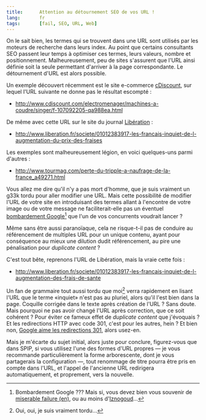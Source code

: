 ```yaml
--- 
title:      Attention au détournement SEO de vos URL ! 
lang:       fr 
tags:       [fail, SEO, URL, Web]
---
```


On le sait bien, les termes qui se trouvent dans une URL sont utilisés par les moteurs de recherche dans leurs index. Au point que certains consultants SEO passent leur temps à optimiser ces termes, leurs valeurs, nombre et positionnement. Malheureusement, peu de sites s'assurent que l'URL ainsi définie soit la seule permettant d'arriver à la page correspondante. Le détournement d'URL est alors possible.


Un exemple découvert récemment est le site e-commerce [cDiscount](http://www.cdiscount.com/), sur lequel l'URL suivante ne donne pas le résultat escompté :

- <http://www.cdiscount.com/electromenager/machines-a-coudre/singer/f-107092205-qa988ea.html>

De même avec cette URL sur le site du journal [Libération](http://www.liberation.fr/) :

- <http://www.liberation.fr/societe/01012383917-les-francais-inquiet-de-l-augmentation-du-prix-des-fraises>

Les exemples sont malheureusement légion, en voici quelques-uns parmi d'autres :

- <http://www.tourmag.com/perte-du-tripple-a-naufrage-de-la-france_a49271.html>

Vous allez me dire qu'il n'y a pas mort d'homme, que je suis vraiment un g33k tordu pour aller modifier une URL. Mais cette possibilité de modifier l'URL de votre site en introduisant des termes allant à l'encontre de votre image ou de votre message ne faciliterait-elle pas un éventuel [bombardement Google](http://fr.wikipedia.org/wiki/Bombardement_Google)[^1] que l'un de vos concurrents voudrait lancer ?

Même sans être aussi paranoïaque, cela ne risque-t-il pas de conduire au référencement de multiples URL pour un unique contenu, ayant pour conséquence au mieux une dilution dudit référencement, au pire une pénalisation pour *duplicate content* ?

C'est tout bête, reprenons l'URL de Libération, mais la vraie cette fois :

- <http://www.liberation.fr/societe/01012383917-les-francais-inquiet-de-l-augmentation-des-frais-de-sante>

Un fan de grammaire tout aussi tordu que moi[^2] verra rapidement en lisant l'URL que le terme «inquiet» n'est pas au pluriel, alors qu'il l'est bien dans la page. Coquille corrigée dans le texte après création de l'URL ? Sans doute. Mais pourquoi ne pas avoir changé l'URL après correction, que ce soit cohérent ? Pour éviter ce fameux effet de *duplicate content* que j'évoquais ? Et les redirections HTTP avec code 301, c'est pour les autres, hein ? Et bien non, [Google aime les redirections 301](http://support.google.com/webmasters/bin/answer.py?hl=fr&answer=93633), alors usez-en.

Mais je m'écarte du sujet initial, alors juste pour conclure, figurez-vous que dans SPIP, si vous utilisez l'une des formes d'URL propres — je vous recommande particulièrement la forme arborescente, dont je vous partagerais la configuration —, tout renommage de titre pourra être pris en compte dans l'URL, et l'appel de l'ancienne URL redirigera automatiquement, et proprement, vers la nouvelle.


[^1]: Bombardement Google ??? Mais si, vous devez bien vous souvenir de [miserable failure (en)](http://searchenginewatch.com/article/2064793/Googles-and-Inktomis-Miserable-Failure), ou au moins d'[Iznogoud](http://www.presidentielle-2007.net/actualite/index.php/2005/10/06/22-google-bombing-sarkozy-iznogoud)...

[^2]: Oui, oui, je suis vraiment tordu...
